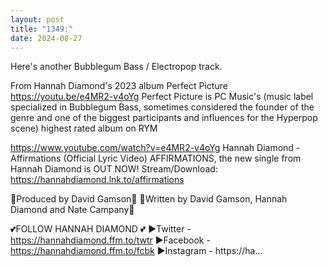 ```yaml
---
layout: post
title: "1349:"
date: 2024-08-27
---
```


Here's another Bubblegum Bass / Electropop track. 

From Hannah Diamond's 2023 album Perfect Picture 
https://youtu.be/e4MR2-v4oYg
Perfect Picture is PC Music's (music label specialized in Bubblegum Bass, sometimes considered the founder of the genre and one of the biggest participants and influences for the Hyperpop scene) highest rated album on RYM

https://www.youtube.com/watch?v=e4MR2-v4oYg
Hannah Diamond - Affirmations (Official Lyric Video)
AFFIRMATIONS, the new single from Hannah Diamond is OUT NOW!
Stream/Download: https://hannahdiamond.lnk.to/affirmations

🎵Produced by David Gamson🎵
🎵Written by David Gamson, Hannah Diamond and Nate Campany🎵

💕FOLLOW HANNAH DIAMOND 💕
►Twitter - https://hannahdiamond.ffm.to/twtr
►Facebook - https://hannahdiamond.ffm.to/fcbk
►Instagram - https://ha...
